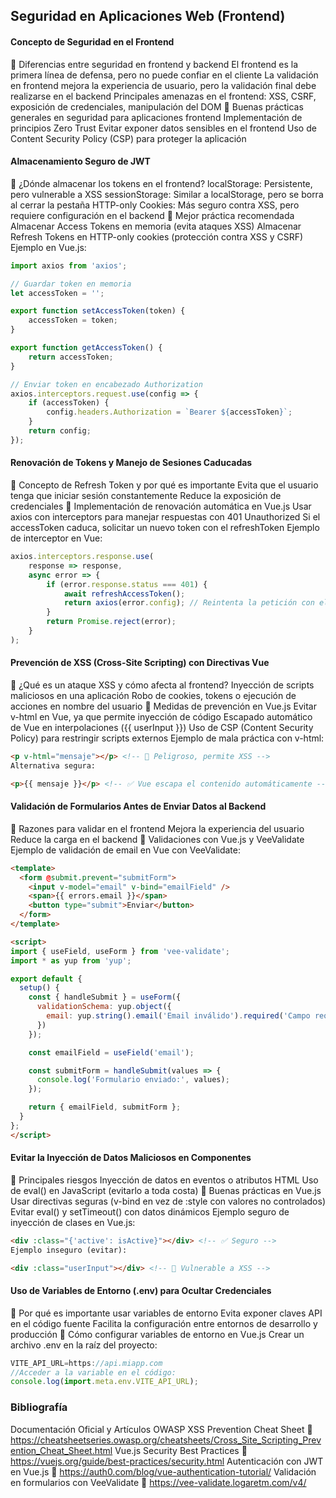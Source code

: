## Seguridad en Aplicaciones Web (Frontend)
#### Concepto de Seguridad en el Frontend
🔹 Diferencias entre seguridad en frontend y backend
El frontend es la primera línea de defensa, pero no puede confiar en el cliente
La validación en frontend mejora la experiencia de usuario, pero la validación final debe realizarse en el backend
Principales amenazas en el frontend: XSS, CSRF, exposición de credenciales, manipulación del DOM
🔹 Buenas prácticas generales en seguridad para aplicaciones frontend
Implementación de principios Zero Trust
Evitar exponer datos sensibles en el frontend
Uso de Content Security Policy (CSP) para proteger la aplicación

#### Almacenamiento Seguro de JWT
🔹 ¿Dónde almacenar los tokens en el frontend?
localStorage: Persistente, pero vulnerable a XSS
sessionStorage: Similar a localStorage, pero se borra al cerrar la pestaña
HTTP-only Cookies: Más seguro contra XSS, pero requiere configuración en el backend
🔹 Mejor práctica recomendada
Almacenar Access Tokens en memoria (evita ataques XSS)
Almacenar Refresh Tokens en HTTP-only cookies (protección contra XSS y CSRF)
Ejemplo en Vue.js:
```js
import axios from 'axios';

// Guardar token en memoria
let accessToken = '';

export function setAccessToken(token) {
    accessToken = token;
}

export function getAccessToken() {
    return accessToken;
}

// Enviar token en encabezado Authorization
axios.interceptors.request.use(config => {
    if (accessToken) {
        config.headers.Authorization = `Bearer ${accessToken}`;
    }
    return config;
});
```

#### Renovación de Tokens y Manejo de Sesiones Caducadas
🔹 Concepto de Refresh Token y por qué es importante
Evita que el usuario tenga que iniciar sesión constantemente
Reduce la exposición de credenciales
🔹 Implementación de renovación automática en Vue.js
Usar axios con interceptors para manejar respuestas con 401 Unauthorized
Si el accessToken caduca, solicitar un nuevo token con el refreshToken
Ejemplo de interceptor en Vue:
```js
axios.interceptors.response.use(
    response => response,
    async error => {
        if (error.response.status === 401) {
            await refreshAccessToken();
            return axios(error.config); // Reintenta la petición con el nuevo token
        }
        return Promise.reject(error);
    }
);
```
#### Prevención de XSS (Cross-Site Scripting) con Directivas Vue
🔹 ¿Qué es un ataque XSS y cómo afecta al frontend?
Inyección de scripts maliciosos en una aplicación
Robo de cookies, tokens o ejecución de acciones en nombre del usuario
🔹 Medidas de prevención en Vue.js
Evitar v-html en Vue, ya que permite inyección de código
Escapado automático de Vue en interpolaciones ({{ userInput }})
Uso de CSP (Content Security Policy) para restringir scripts externos
Ejemplo de mala práctica con v-html:
```html
<p v-html="mensaje"></p> <!-- 🚨 Peligroso, permite XSS -->
Alternativa segura:
```
```html
<p>{{ mensaje }}</p> <!-- ✅ Vue escapa el contenido automáticamente -->
```
#### Validación de Formularios Antes de Enviar Datos al Backend
🔹 Razones para validar en el frontend
Mejora la experiencia del usuario
Reduce la carga en el backend
🔹 Validaciones con Vue.js y VeeValidate
Ejemplo de validación de email en Vue con VeeValidate:
```html
<template>
  <form @submit.prevent="submitForm">
    <input v-model="email" v-bind="emailField" />
    <span>{{ errors.email }}</span>
    <button type="submit">Enviar</button>
  </form>
</template>

<script>
import { useField, useForm } from 'vee-validate';
import * as yup from 'yup';

export default {
  setup() {
    const { handleSubmit } = useForm({
      validationSchema: yup.object({
        email: yup.string().email('Email inválido').required('Campo requerido')
      })
    });

    const emailField = useField('email');

    const submitForm = handleSubmit(values => {
      console.log('Formulario enviado:', values);
    });

    return { emailField, submitForm };
  }
};
</script>
```
#### Evitar la Inyección de Datos Maliciosos en Componentes
🔹 Principales riesgos
Inyección de datos en eventos o atributos HTML
Uso de eval() en JavaScript (evitarlo a toda costa)
🔹 Buenas prácticas en Vue.js
Usar directivas seguras (v-bind en vez de :style con valores no controlados)
Evitar eval() y setTimeout() con datos dinámicos
Ejemplo seguro de inyección de clases en Vue.js:
```html
<div :class="{'active': isActive}"></div> <!-- ✅ Seguro -->
Ejemplo inseguro (evitar):
```
```html
<div :class="userInput"></div> <!-- 🚨 Vulnerable a XSS -->
```
#### Uso de Variables de Entorno (.env) para Ocultar Credenciales
🔹 Por qué es importante usar variables de entorno
Evita exponer claves API en el código fuente
Facilita la configuración entre entornos de desarrollo y producción
🔹 Cómo configurar variables de entorno en Vue.js
Crear un archivo .env en la raíz del proyecto:
```js
VITE_API_URL=https://api.miapp.com
//Acceder a la variable en el código:
console.log(import.meta.env.VITE_API_URL);
```
### Bibliografía

Documentación Oficial y Artículos
OWASP XSS Prevention Cheat Sheet
🔗 https://cheatsheetseries.owasp.org/cheatsheets/Cross_Site_Scripting_Prevention_Cheat_Sheet.html
Vue.js Security Best Practices
🔗 https://vuejs.org/guide/best-practices/security.html
Autenticación con JWT en Vue.js
🔗 https://auth0.com/blog/vue-authentication-tutorial/
Validación en formularios con VeeValidate
🔗 https://vee-validate.logaretm.com/v4/

